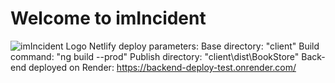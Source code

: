 # Welcome to imIncident 
![imIncident Logo]([https://myoctocat.com/assets/images/base-octocat.svg](https://lh3.googleusercontent.com/ITAI6MyQxgNV41-OlSDnCzC43195sZJvvhVur0aNP02a8Ch-ZHyZxcDSf6S4RcU2r5GVdE3a4t68KEMbW77FZqRQ1U7xqrpuwNY_Pp4irOFMJgBW70Vqv7GWuhtauBxIw4Rd7Fs-ejf0mWx5h-rn1oKiaGt0CaprDnfAlPHnx2usbx89UcT8JG-4HTlgr6u3fYTqM71onScqQhN7c4ND246E6QhCYOeqs_Z9gZswUqfpGps7YN7Qcp48-_p8J_42csxJk2PTu8aaC_Ta28ITzajqyziPTUupOJK2JlkzsYwW9plBNm_7xoj4Hpv4E31lprxIcXL4yjHPFZioGL4sPa7pNFz64x-JIa__bwoGBJ001NAYqe1o3PJlK_EIgTWNAGs5F0vWe-6kU60714yskVZfJyOoGhiWAlme859NVJrjmMU8eP6kNd0-KoHe4ObGhd6S0VWjNS-V3LZ-8Qz7PBWwTwcAZQsp5jehgSbvUlAWn4zMSayq4kDE9qqSzfhya70CAWSm73iRqwtFQE6ciOzSuGQcqdkQ07u-jG3evk-TesYYzu61mA6rq9FMrPPmpUYHiQZZdMAfVuu0OoyXLrP-Gb_n0Pyaw5Cg6SIxiaQWZrQgEp_sWTjRAUxo4ltzv79g2JlLcItE6wjmDCwillU31AoL8LAfS0QNgI3Adw-UHhbCNc1JpycE5pgJqMjysb2sq00KBKX6di0wrJMN0UY-WlB_U2KPV7lrD-STcuFOmDHfjDqKCyySArxBRohKLBzFZAxR1vGXozmNaHpwehxG-hj82lPgCspMtPY5nIKvdh7Lbc2adAbGDbDiqn49ArNJDiCqinAEuSw0Xi-vsBsCzBjmQrFAt2CRb6VGEN0gsOwJ3vlZMcY5yfkF_WQPp4vfYK7Yk9ZWCUz2wBdmiMHGTQkGRxkPrKvQmIeGEqZAYmQO_-1iaK1mmgiqWDX5_gWzl-Aa9GqqcUIFX0KkVPbVO131kOBeM_k0GYiSmv7ltKdnynpsBaQXjeOJB1F_4QIO4HLH9gjV27atJVAN71NKodxe=w536-h548-no?authuser=0))
Netlify deploy parameters:
Base directory: "client"
Build command: "ng build --prod"
Publish directory: "client\dist\BookStore"
Back-end deployed on Render: https://backend-deploy-test.onrender.com/
